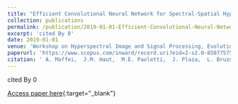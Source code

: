 ```yaml
---
title: "Efficient Convolutional Neural Network for Spectral-Spatial Hyperspectral Denoising"
collection: publications
permalink: /publication/2019-01-01-Efficient-Convolutional-Neural-Network-for-Spectral-Spatial-Hyperspectral-Denoising
excerpt: 'cited By 0'
date: 2019-01-01
venue: 'Workshop on Hyperspectral Image and Signal Processing, Evolution in Remote Sensing'
paperurl: 'https://www.scopus.com/inward/record.uri?eid=2-s2.0-85077575670&doi=10.1109%2fWHISPERS.2019.8921236&partnerID=40&md5=b92600f985e8cd53b9840098990ce4ca'
citation: ' A. Maffei,  J.M. Haut,  M.E. Paoletti,  J. Plaza,  L. Bruzone,  A. Plaza, &quot;Efficient Convolutional Neural Network for Spectral-Spatial Hyperspectral Denoising.&quot; Workshop on Hyperspectral Image and Signal Processing, Evolution in Remote Sensing, 2019.'
---
```

cited By 0

[Access paper here](https://www.scopus.com/inward/record.uri?eid=2-s2.0-85077575670&doi=10.1109%2fWHISPERS.2019.8921236&partnerID=40&md5=b92600f985e8cd53b9840098990ce4ca){:target="_blank"}
